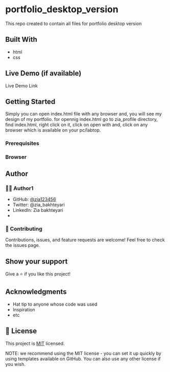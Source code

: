# portfolio_desktop_version
This repo created to contain all files for portfolio desktop version
## Built With
- html
- css
## Live Demo (if available)
Live Demo Link
## Getting Started
Simply you can open index.html file with any browser and, you will see my design of my portfolio.
for opennig index.html go to zia_profile directory, find index.html, right click on it, click on open with and, click on any browser which is available on your pc/labtop. 
### Prerequisites
### Browser
## Author
### 🧑🏻 Author1
- GitHub: [@zia123456](https://github.com/Zia123456)
- Twitter: @zia_bakhteyari
- LinkedIn: Zia bakhteyari
- 
### 🤝 Contributing
Contributions, issues, and feature requests are welcome!
Feel free to check the issues page.
## Show your support
Give a ⭐️ if you like this project!

## Acknowledgments
- Hat tip to anyone whose code was used
- Inspiration
- etc
## 📝 License

This project is [MIT](https://github.com/git/git-scm.com/blob/main/MIT-LICENSE.txt) licensed.

NOTE: we recommend using the MIT license - you can set it up quickly by using templates available on GitHub. You can also use any other license if you wish.

